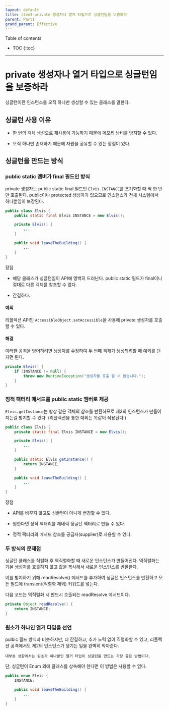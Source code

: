 ```yaml
---
layout: default
title: item3-private 생성자나 열거 타입으로 싱글턴임을 보증하라
parent: Part1
grand_parent: Effective
---
```



Table of contents


- TOC
{:toc}


---

# private 생성자나 열거 타입으로 싱글턴임을 보증하라

싱글턴이란 인스턴스를 오직 하나만 생성할 수 있는 클래스를 말한다.

## 싱글턴 사용 이유

- 한 번의 객체 생성으로 재사용이 가능하기 때문에 메모리 낭비를 방지할 수 있다.

- 오직 하나만 존재하기 때문에 자원을 공유할 수 있는 장점이 있다.

## 싱글턴을 만드는 방식

### public static 멤버가 final 필드인 방식

private 생성자는 public static final 필드인 `Elvis.INSTANCE`를 초기화할 때 딱 한 번만 호출된다. public이나 protected 생성자가 없으므로 인스턴스가 전체 시스템에서 하나뿐임이 보장된다.

```java
public class Elvis {
    public static final Elvis INSTANCE = new Elvis();

    private Elvis() {
        ...
    }

    public void leaveTheBuilding() {
        ...
    }
}
```

장점
- 해당 클래스가 싱글턴임이 API에 명백히 드러난다. public static 필드가 final이니 절대로 다른 객체를 참조할 수 없다.

- 간결하다.

#### 예외

리플렉션 API인 `AccessibleObject.setAccessible`을 사용해 private 생성자를 호출할 수 있다.

#### 해결

이러한 공격을 방어하려면 생성자를 수정하여 두 번째 객체가 생성되려할 때 예외를 던지면 된다.

```java
private Elvis() {
    if (INSTANCE != null) {
        throw new RuntimeException("생성자를 호출 할 수 없습니다.");
    }
}
```

### 정적 팩터리 메서드를 public static 멤버로 제공

`Elvis.getInstance`는 항상 같은 객체의 참조를 반환하므로 제2의 인스턴스가 만들어지는걸 방지할 수 있다. (리플렉션을 통한 예외는 똑같이 적용된다.)

```java
public class Elvis {
    private static final Elvis INSTANCE = new Elvis();

    private Elvis() {
        ...
    }

    public static Elvis getInstance() {
        return INSTANCE;
    }

    public void leaveTheBuilding() {
        ...
    }
}

```

장점

- API를 바꾸지 않고도 싱글턴이 아니게 변경할 수 있다.

- 원한다면 정적 팩터리를 제네릭 싱글턴 팩터리로 만들 수 있다.

- 정적 팩터리의 메서드 참조를 공급자(supplier)로 사용할 수 있다.

### 두 방식의 문제점

싱글턴 클래스를 직렬화 후 역직렬화할 때 새로운 인스턴스가 만들어진다. 역직렬화는 기본 생성자를 호출하지 않고 값을 복사해서 새로운 인스턴스를 반환한다. 

이를 방지하기 위해 readResolve() 메서드를 추가하여 싱글턴 인스턴스를 반환하고 모든 필드에 transient(직렬화 제외) 키워드를 넣는다.

다음 코드는 역직렬화 시 반드시 호출되는 readResolve 메서드이다.

```java
private Object readResolve() {
    return INSTANCE;
}
```

### 원소가 하나인 열거 타입을 선언

pulbic 필드 방식과 비슷하지만, 더 간결하고, 추가 노력 없이 직렬화할 수 있고, 리플렉션 공격에서도 제2의 인스턴스가 생기는 일을 완벽히 막아준다.

`대부분 상황에서는 원소가 하나뿐인 열거 타입이 싱글턴을 만드는 가장 좋은 방법이다.`

단, 싱글턴이 Enum 외에 클래스를 상속해야 한다면 이 방법은 사용할 수 없다.

```java
public enum Elvis {
    INSTANCE;

    public void leaveTheBuilding() {
        ...
    }
}
```
